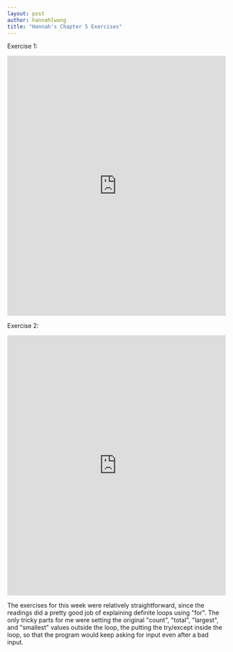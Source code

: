 ```yaml
---
layout: post
author: hannahlwang
title: "Hannah's Chapter 5 Exercises"
---
```


Exercise 1:

<iframe src="https://trinket.io/embed/python/4474baa531" width="100%" height="600" frameborder="0" marginwidth="0" marginheight="0" allowfullscreen></iframe>

Exercise 2:

<iframe src="https://trinket.io/embed/python/84fd92dbdc" width="100%" height="600" frameborder="0" marginwidth="0" marginheight="0" allowfullscreen></iframe>

The exercises for this week were relatively straightforward, since the readings did a pretty good job of explaining definite loops using "for". The only tricky parts for me were setting the original "count", "total", "largest", and "smallest" values outside the loop, the putting the try/except inside the loop, so that the program would keep asking for input even after a bad input.
